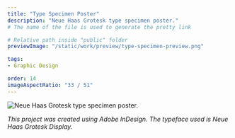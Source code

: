 ```yaml
---
title: "Type Specimen Poster"
description: "Neue Haas Grotesk type specimen poster."
# The name of the file is used to generate the pretty link

# Relative path inside "public" folder
previewImage: "/static/work/preview/type-specimen-preview.png"

tags:
- Graphic Design

order: 14
imageAspectRatio: "33 / 51"
---
```


![Neue Haas Grotesk type specimen poster.](/static/work/type-specimen/Chen_Brendan_TypeSpecimen.png)

*This project was created using Adobe InDesign. The typeface used is Neue Haas Grotesk Display.*